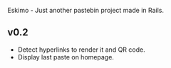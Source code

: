 Eskimo - Just another pastebin project made in Rails.


## v0.2 

- Detect hyperlinks to render it and QR code.
- Display last paste on homepage.


